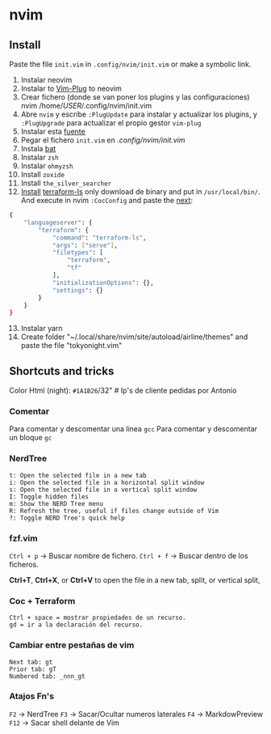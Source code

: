 # nvim

## Install

Paste the file `init.vim` in `.config/nvim/init.vim` or make a symbolic link.

1) Instalar neovim
2) Instalar  to [Vim-Plug](https://github.com/junegunn/vim-plug#neovim) to neovim
3) Crear fichero (donde se van poner los plugins y las configuraciones)
		nvim /home/_USER_/.config/nvim/init.vim
4) Abre `nvim` y escribe `:PlugUpdate`  para instalar y actualizar los plugins, y `:PlugUpgrade` para actualizar el propio gestor `vim-plug` 
5) Instalar esta [fuente](https://github.com/romkatv/powerlevel10k#manual-font-installation)
6) Pegar el fichero `init.vim` en _.config/nvim/init.vim_
7) Instala [bat](https://github.com/sharkdp/bat)
8) Instalar `zsh`
9) Instalar `ohmyzsh`
10) Install `zoxide`
11) Install `the_silver_searcher`
12) [Install](https://releases.hashicorp.com/terraform-ls/) [terraform-ls](https://github.com/hashicorp/terraform-ls/blob/main/docs/installation.md) only download de binary and put in `/usr/local/bin/`. And execute in nvim `:CocConfig`  and paste the [next](https://github.com/hashicorp/terraform-ls/blob/main/docs/USAGE.md#vim--neovim):

```bash
{
	"languageserver": {
		"terraform": {
			"command": "terraform-ls",
			"args": ["serve"],
			"filetypes": [
				"terraform",
				"tf"
			],
			"initializationOptions": {},
			"settings": {}
		}
	}
}
```
13) Instalar yarn
14) Create folder "~/.local/share/nvim/site/autoload/airline/themes" and paste the file "tokyonight.vim"

## Shortcuts and tricks

Color Html (night): `#1A1B26`/32" # Ip's de cliente pedidas por Antonio

### Comentar
Para comentar y descomentar una linea  `gcc`
Para comentar y descomentar un bloque  `gc` 

### NerdTree
    t: Open the selected file in a new tab
    i: Open the selected file in a horizontal split window
    s: Open the selected file in a vertical split window
    I: Toggle hidden files
    m: Show the NERD Tree menu
    R: Refresh the tree, useful if files change outside of Vim
    ?: Toggle NERD Tree's quick help

### fzf.vim
`Ctrl + p`  -> Buscar nombre de fichero.
`Ctrl + f`  -> Buscar dentro de los ficheros.

**Ctrl+T**, **Ctrl+X**, or **Ctrl+V** to open the file in a new tab, split, or vertical split,

### Coc + Terraform
```
Ctrl + space = mostrar propiedades de un recurso.
gd = ir a la declaración del recurso.
```

### Cambiar entre pestañas de vim

```
Next tab: gt
Prior tab: gT
Numbered tab: _nnn_gt
```

### Atajos Fn's
`F2` -> NerdTree
`F3` -> Sacar/Ocultar numeros laterales
`F4` -> MarkdowPreview
`F12` -> Sacar shell delante de Vim

